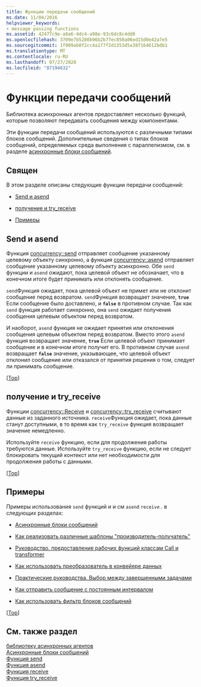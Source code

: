 ```yaml
---
title: Функции передачи сообщений
ms.date: 11/04/2016
helpviewer_keywords:
- message passing functions
ms.assetid: 42477c9e-a8a6-4dc4-a98e-93c6dc8c4dd0
ms.openlocfilehash: 3709e7b5280b96b2b77ec850a06ed15d0e42a7e5
ms.sourcegitcommit: 1f009ab0f2cc4a177f2d1353d5a38f164612bdb1
ms.translationtype: MT
ms.contentlocale: ru-RU
ms.lasthandoff: 07/27/2020
ms.locfileid: "87194632"
---
```

# <a name="message-passing-functions"></a>Функции передачи сообщений

Библиотека асинхронных агентов предоставляет несколько функций, которые позволяют передавать сообщения между компонентами.

Эти функции передачи сообщений используются с различными типами блоков сообщений. Дополнительные сведения о типах блоков сообщений, определяемых среда выполнения с параллелизмом, см. в разделе [асинхронные блоки сообщений](../../parallel/concrt/asynchronous-message-blocks.md).

## <a name="sections"></a><a name="top"></a>Священ

В этом разделе описаны следующие функции передачи сообщений:

- [Send и asend](#send)

- [получение и try_receive](#receive)

- [Примеры](#examples)

## <a name="send-and-asend"></a><a name="send"></a>Send и asend

Функция [concurrency::send](reference/concurrency-namespace-functions.md#send) отправляет сообщение указанному целевому объекту синхронно, а функция [concurrency::asend](reference/concurrency-namespace-functions.md#asend) отправляет сообщение указанному целевому объекту асинхронно. Обе `send` функции и `asend` ожидают, пока целевой объект не обозначает, что в конечном итоге будет принимать или отклонять сообщение.

`send`Функция ожидает, пока целевой объект не примет или не отклонит сообщение перед возвратом. `send`Функция возвращает значение, **`true`** Если сообщение было доставлено, и **`false`** в противном случае. Так как `send` функция работает синхронно, она `send` ожидает получения сообщения целевым объектом перед возвратом.

И наоборот, `asend` функция не ожидает принятия или отклонения сообщения целевым объектом перед возвратом. Вместо этого `asend` функция возвращает значение, **`true`** Если целевой объект принимает сообщение и в конечном итоге получит его. В противном случае `asend` возвращает **`false`** значение, указывающее, что целевой объект отклонил сообщение или отказался от принятия решения о том, следует ли принимать сообщение.

[[Top](#top)]

## <a name="receive-and-try_receive"></a><a name="receive"></a>получение и try_receive

Функции [concurrency::Receive](reference/concurrency-namespace-functions.md#receive) и [concurrency::try_receive](reference/concurrency-namespace-functions.md#try_receive) считывают данные из заданного источника. `receive`Функция ожидает, пока данные станут доступными, в то время как `try_receive` функция возвращает значение немедленно.

Используйте `receive` функцию, если для продолжения работы требуются данные. Используйте `try_receive` функцию, если не следует блокировать текущий контекст или нет необходимости для продолжения работы с данными.

[[Top](#top)]

## <a name="examples"></a><a name="examples"></a> Примеры

Примеры использования `send` функций и и см `asend` `receive` . в следующих разделах:

- [Асинхронные блоки сообщений](../../parallel/concrt/asynchronous-message-blocks.md)

- [Как реализовать различные шаблоны "производитель-получатель"](../../parallel/concrt/how-to-implement-various-producer-consumer-patterns.md)

- [Руководство. предоставление рабочих функций классам Call и transformer](../../parallel/concrt/how-to-provide-work-functions-to-the-call-and-transformer-classes.md)

- [Как использовать преобразователь в конвейере данных](../../parallel/concrt/how-to-use-transformer-in-a-data-pipeline.md)

- [Практические руководства. Выбор между завершенными задачами](../../parallel/concrt/how-to-select-among-completed-tasks.md)

- [Как отправить сообщение с постоянным интервалом](../../parallel/concrt/how-to-send-a-message-at-a-regular-interval.md)

- [Как использовать фильтр блоков сообщений](../../parallel/concrt/how-to-use-a-message-block-filter.md)

[[Top](#top)]

## <a name="see-also"></a>См. также раздел

[библиотеку асинхронных агентов](../../parallel/concrt/asynchronous-agents-library.md)<br/>
[Асинхронные блоки сообщений](../../parallel/concrt/asynchronous-message-blocks.md)<br/>
[Функция send](reference/concurrency-namespace-functions.md#send)<br/>
[Функция asend](reference/concurrency-namespace-functions.md#asend)<br/>
[Функция receive](reference/concurrency-namespace-functions.md#receive)<br/>
[Функция try_receive](reference/concurrency-namespace-functions.md#try_receive)
